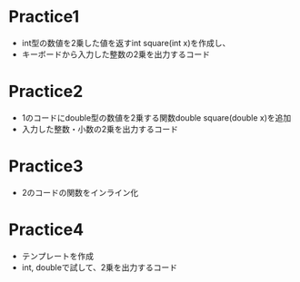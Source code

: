 # Practice1
- int型の数値を2乗した値を返すint square(int x)を作成し、
- キーボードから入力した整数の2乗を出力するコード

# Practice2
- 1のコードにdouble型の数値を2乗する関数double square(double x)を追加
- 入力した整数・小数の2乗を出力するコード

# Practice3
- 2のコードの関数をインライン化

# Practice4
- テンプレートを作成
- int, doubleで試して、2乗を出力するコード